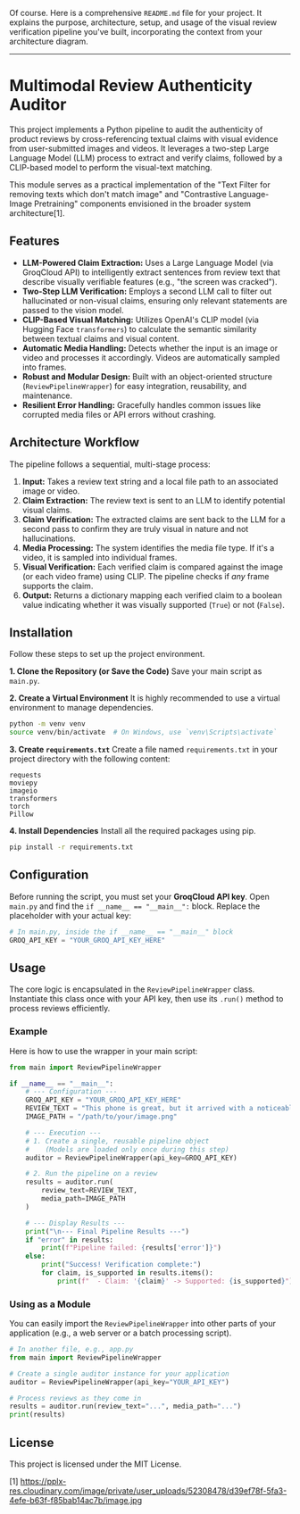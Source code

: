 Of course. Here is a comprehensive `README.md` file for your project. It explains the purpose, architecture, setup, and usage of the visual review verification pipeline you've built, incorporating the context from your architecture diagram.

---

# Multimodal Review Authenticity Auditor

This project implements a Python pipeline to audit the authenticity of product reviews by cross-referencing textual claims with visual evidence from user-submitted images and videos. It leverages a two-step Large Language Model (LLM) process to extract and verify claims, followed by a CLIP-based model to perform the visual-text matching.

This module serves as a practical implementation of the "Text Filter for removing texts which don't match image" and "Contrastive Language-Image Pretraining" components envisioned in the broader system architecture[1].



## Features

-   **LLM-Powered Claim Extraction:** Uses a Large Language Model (via GroqCloud API) to intelligently extract sentences from review text that describe visually verifiable features (e.g., "the screen was cracked").
-   **Two-Step LLM Verification:** Employs a second LLM call to filter out hallucinated or non-visual claims, ensuring only relevant statements are passed to the vision model.
-   **CLIP-Based Visual Matching:** Utilizes OpenAI's CLIP model (via Hugging Face `transformers`) to calculate the semantic similarity between textual claims and visual content.
-   **Automatic Media Handling:** Detects whether the input is an image or video and processes it accordingly. Videos are automatically sampled into frames.
-   **Robust and Modular Design:** Built with an object-oriented structure (`ReviewPipelineWrapper`) for easy integration, reusability, and maintenance.
-   **Resilient Error Handling:** Gracefully handles common issues like corrupted media files or API errors without crashing.

## Architecture Workflow

The pipeline follows a sequential, multi-stage process:

1.  **Input:** Takes a review text string and a local file path to an associated image or video.
2.  **Claim Extraction:** The review text is sent to an LLM to identify potential visual claims.
3.  **Claim Verification:** The extracted claims are sent back to the LLM for a second pass to confirm they are truly visual in nature and not hallucinations.
4.  **Media Processing:** The system identifies the media file type. If it's a video, it is sampled into individual frames.
5.  **Visual Verification:** Each verified claim is compared against the image (or each video frame) using CLIP. The pipeline checks if *any* frame supports the claim.
6.  **Output:** Returns a dictionary mapping each verified claim to a boolean value indicating whether it was visually supported (`True`) or not (`False`).

## Installation

Follow these steps to set up the project environment.

**1. Clone the Repository (or Save the Code)**
Save your main script as `main.py`.

**2. Create a Virtual Environment**
It is highly recommended to use a virtual environment to manage dependencies.
```bash
python -m venv venv
source venv/bin/activate  # On Windows, use `venv\Scripts\activate`
```

**3. Create `requirements.txt`**
Create a file named `requirements.txt` in your project directory with the following content:
```
requests
moviepy
imageio
transformers
torch
Pillow
```

**4. Install Dependencies**
Install all the required packages using pip.
```bash
pip install -r requirements.txt
```

## Configuration

Before running the script, you must set your **GroqCloud API key**. Open `main.py` and find the `if __name__ == "__main__":` block. Replace the placeholder with your actual key:

```python
# In main.py, inside the if __name__ == "__main__" block
GROQ_API_KEY = "YOUR_GROQ_API_KEY_HERE"
```

## Usage

The core logic is encapsulated in the `ReviewPipelineWrapper` class. Instantiate this class once with your API key, then use its `.run()` method to process reviews efficiently.

### Example

Here is how to use the wrapper in your main script:

```python
from main import ReviewPipelineWrapper

if __name__ == "__main__":
    # --- Configuration ---
    GROQ_API_KEY = "YOUR_GROQ_API_KEY_HERE"
    REVIEW_TEXT = "This phone is great, but it arrived with a noticeable crack on the screen."
    IMAGE_PATH = "/path/to/your/image.png"

    # --- Execution ---
    # 1. Create a single, reusable pipeline object
    #    (Models are loaded only once during this step)
    auditor = ReviewPipelineWrapper(api_key=GROQ_API_KEY)

    # 2. Run the pipeline on a review
    results = auditor.run(
        review_text=REVIEW_TEXT,
        media_path=IMAGE_PATH
    )

    # --- Display Results ---
    print("\n--- Final Pipeline Results ---")
    if "error" in results:
        print(f"Pipeline failed: {results['error']}")
    else:
        print("Success! Verification complete:")
        for claim, is_supported in results.items():
            print(f"  - Claim: '{claim}' -> Supported: {is_supported}")
```

### Using as a Module

You can easily import the `ReviewPipelineWrapper` into other parts of your application (e.g., a web server or a batch processing script).

```python
# In another file, e.g., app.py
from main import ReviewPipelineWrapper

# Create a single auditor instance for your application
auditor = ReviewPipelineWrapper(api_key="YOUR_API_KEY")

# Process reviews as they come in
results = auditor.run(review_text="...", media_path="...")
print(results)
```

## License

This project is licensed under the MIT License.

[1] https://pplx-res.cloudinary.com/image/private/user_uploads/52308478/d39ef78f-5fa3-4efe-b63f-f85bab14ac7b/image.jpg
